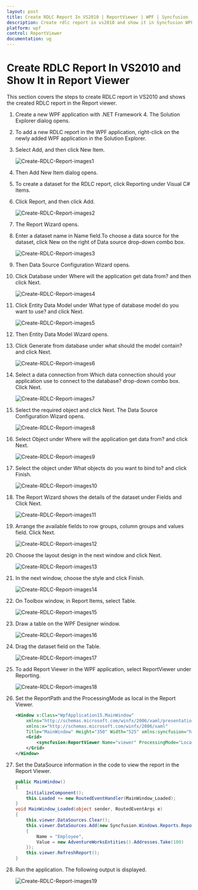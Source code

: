 ```yaml
---
layout: post
title: Create RDLC Report In VS2010 | ReportViewer | WPF | Syncfusion
description: Create rdlc report in vs2010 and show it in Syncfusion WPF ReportViewer control, its elements, and more.
platform: wpf
control: ReportViewer
documentation: ug
---
```


# Create RDLC Report In VS2010 and Show It in Report Viewer

This section covers the steps to create RDLC report in VS2010 and shows the created RDLC report in the Report viewer.

1. Create a new WPF application with .NET Framework 4. The Solution Explorer dialog opens.
   
2. To add a new RDLC report in the WPF application, right-click on the newly added WPF application in the Solution Explorer.

3. Select Add, and then click New Item. 

   ![Create-RDLC-Report-images1](Create-RDLC-Report-In-VS2010-and-Show-It-in-Report-Viewer_images/Create-RDLC-Report-In-VS2010-and-Show-It-in-Report-Viewer_img1.png)

4. Then Add New Item dialog opens.

5. To create a dataset for the RDLC report, click Reporting under Visual C# Items.

6. Click Report, and then click Add. 

   ![Create-RDLC-Report-images2](Create-RDLC-Report-In-VS2010-and-Show-It-in-Report-Viewer_images/Create-RDLC-Report-In-VS2010-and-Show-It-in-Report-Viewer_img2.png)

7. The Report Wizard opens.

8. Enter a dataset name in Name field.To choose a data source for the dataset, click New on the right of Data source drop-down combo box. 

   ![Create-RDLC-Report-images3](Create-RDLC-Report-In-VS2010-and-Show-It-in-Report-Viewer_images/Create-RDLC-Report-In-VS2010-and-Show-It-in-Report-Viewer_img3.png)

9. Then Data Source Configuration Wizard opens.

10. Click Database under Where will the application get data from? and then click Next.

    ![Create-RDLC-Report-images4](Create-RDLC-Report-In-VS2010-and-Show-It-in-Report-Viewer_images/Create-RDLC-Report-In-VS2010-and-Show-It-in-Report-Viewer_img4.png)

11. Click Entity Data Model under What type of database model do you want to use? and click Next.

    ![Create-RDLC-Report-images5](Create-RDLC-Report-In-VS2010-and-Show-It-in-Report-Viewer_images/Create-RDLC-Report-In-VS2010-and-Show-It-in-Report-Viewer_img5.png)

12. Then Entity Data Model Wizard opens.

13. Click Generate from database under what should the model contain? and click Next.

    ![Create-RDLC-Report-images6](Create-RDLC-Report-In-VS2010-and-Show-It-in-Report-Viewer_images/Create-RDLC-Report-In-VS2010-and-Show-It-in-Report-Viewer_img6.png)

14. Select a data connection from Which data connection should your application use to connect to the database? drop-down combo box. Click Next.

    ![Create-RDLC-Report-images7](Create-RDLC-Report-In-VS2010-and-Show-It-in-Report-Viewer_images/Create-RDLC-Report-In-VS2010-and-Show-It-in-Report-Viewer_img7.png)

15. Select the required object and click Next. The Data Source Configuration Wizard opens.

    ![Create-RDLC-Report-images8](Create-RDLC-Report-In-VS2010-and-Show-It-in-Report-Viewer_images/Create-RDLC-Report-In-VS2010-and-Show-It-in-Report-Viewer_img8.png)

16. Select Object under Where will the application get data from? and click Next.

    ![Create-RDLC-Report-images9](Create-RDLC-Report-In-VS2010-and-Show-It-in-Report-Viewer_images/Create-RDLC-Report-In-VS2010-and-Show-It-in-Report-Viewer_img9.png)

17. Select the object under What objects do you want to bind to? and click Finish. 

    ![Create-RDLC-Report-images10](Create-RDLC-Report-In-VS2010-and-Show-It-in-Report-Viewer_images/Create-RDLC-Report-In-VS2010-and-Show-It-in-Report-Viewer_img10.png)

18. The Report Wizard shows the details of the dataset under Fields and Click Next.

    ![Create-RDLC-Report-images11](Create-RDLC-Report-In-VS2010-and-Show-It-in-Report-Viewer_images/Create-RDLC-Report-In-VS2010-and-Show-It-in-Report-Viewer_img11.png)

19. Arrange the available fields to row groups, column groups and values field. Click Next.

    ![Create-RDLC-Report-images12](Create-RDLC-Report-In-VS2010-and-Show-It-in-Report-Viewer_images/Create-RDLC-Report-In-VS2010-and-Show-It-in-Report-Viewer_img12.png)

20. Choose the layout design in the next window and click Next.

    ![Create-RDLC-Report-images13](Create-RDLC-Report-In-VS2010-and-Show-It-in-Report-Viewer_images/Create-RDLC-Report-In-VS2010-and-Show-It-in-Report-Viewer_img13.png)	

21. In the next window, choose the style and click Finish.

    ![Create-RDLC-Report-images14](Create-RDLC-Report-In-VS2010-and-Show-It-in-Report-Viewer_images/Create-RDLC-Report-In-VS2010-and-Show-It-in-Report-Viewer_img14.png)
	
22. On Toolbox window, in Report Items, select Table.

    ![Create-RDLC-Report-images15](Create-RDLC-Report-In-VS2010-and-Show-It-in-Report-Viewer_images/Create-RDLC-Report-In-VS2010-and-Show-It-in-Report-Viewer_img15.png)

23. Draw a table on the WPF Designer window.

    ![Create-RDLC-Report-images16](Create-RDLC-Report-In-VS2010-and-Show-It-in-Report-Viewer_images/Create-RDLC-Report-In-VS2010-and-Show-It-in-Report-Viewer_img16.png)

24. Drag the dataset field on the Table.

    ![Create-RDLC-Report-images17](Create-RDLC-Report-In-VS2010-and-Show-It-in-Report-Viewer_images/Create-RDLC-Report-In-VS2010-and-Show-It-in-Report-Viewer_img17.png)

25. To add Report Viewer in the WPF application, select ReportViewer under Reporting.

    ![Create-RDLC-Report-images18](Create-RDLC-Report-In-VS2010-and-Show-It-in-Report-Viewer_images/Create-RDLC-Report-In-VS2010-and-Show-It-in-Report-Viewer_img18.png)

26. Set the ReportPath and the ProcessingMode as local in the Report Viewer.

    ~~~xml
    <Window x:Class="WpfApplication15.MainWindow"
        xmlns="http://schemas.microsoft.com/winfx/2006/xaml/presentation"
        xmlns:x="http://schemas.microsoft.com/winfx/2006/xaml"
        Title="MainWindow" Height="350" Width="525" xmlns:syncfusion="http://schemas.syncfusion.com/wpf">
        <Grid>
            <syncfusion:ReportViewer Name="viewer" ProcessingMode="Local" ReportPath="..\..\ProductCatalog.rdlc" />
        </Grid>
    </Window>
    ~~~

27. Set the DataSource information in the code to view the report in the Report Viewer.

    ~~~csharp
    public MainWindow()
    {
        InitializeComponent();
        this.Loaded += new RoutedEventHandler(MainWindow_Loaded);
    }
    void MainWindow_Loaded(object sender, RoutedEventArgs e)
    {
        this.viewer.DataSources.Clear();
        this.viewer.DataSources.Add(new Syncfusion.Windows.Reports.ReportDataSource()
        {
            Name = "Employee",
            Value = new AdventureWorksEntities().Addresses.Take(100)
        });
        this.viewer.RefreshReport();
    }
    ~~~

28. Run the application. The following output is displayed.

    ![Create-RDLC-Report-images19](Create-RDLC-Report-In-VS2010-and-Show-It-in-Report-Viewer_images/Create-RDLC-Report-In-VS2010-and-Show-It-in-Report-Viewer_img19.png)
